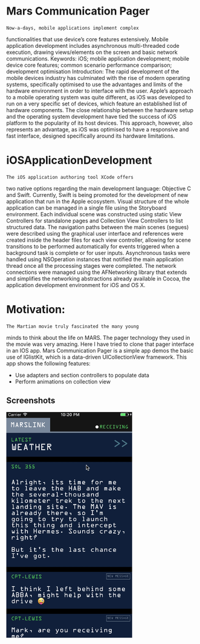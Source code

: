 Mars Communication Pager
==========

    Now-a-days, mobile applications implement complex
functionalities that use device’s core features
extensively. Mobile application development includes
asynchronous multi-threaded code execution, drawing
views/elements on the screen and basic network
communications.
Keywords:
    iOS; mobile application development; mobile
device core features; common scenario performance
comparison; development optimisation
Introduction:
    The rapid development of the mobile devices
industry has culminated with the rise of modern
operating systems, specifically optimised to use the
advantages and limits of the hardware environment in
order to interface with the user.
Apple’s approach to a mobile operating system was
quite different, as iOS was developed to run on a
very specific set of devices, which feature an
established list of hardware components. The close
relationship between the hardware setup and the
operating system development have tied the success of
iOS platform to the popularity of its host devices.
This approach, however, also represents an advantage,
as iOS was optimised to have a responsive and fast
interface, designed specifically around its hardware
limitations.

iOSApplicationDevelopment
==========
    The iOS application authoring tool XCode offers
two native options regarding the main development
language: Objective C and Swift. Currently, Swift is
being promoted for the development of new application
that run in the Apple ecosystem.
Visual structure of the whole application can be
managed in a single file using the Storyboard
environment. Each individual scene was constructed
using static View Controllers for standalone pages
and Collection View Controllers to list structured
data.
The navigation paths between the main scenes (segues)
were described using the graphical user interface and
references were created inside the header files for
each view controller, allowing for scene transitions
to be performed automatically for events triggered
when a background task is complete or for user
inputs.
Asynchronous tasks were handled using NSOperation
instances that notified the main application thread
once all the processing stages were completed. The
network connections were managed using the
AFNetworking library that extends and simplifies the
networking abstractions already available in Cocoa,
the application development environment for iOS and
OS X.

Motivation:
==========
    The Martian movie truly fascinated the many young
minds to think about the life on MARS. The pager
technology they used in the movie was very amazing.
Here I have tried to clone that pager interface in an
IOS app.
    Mars Communication Pager is a simple app demos
the basic use of IGlistKit, which is a data-driven
UICollectionView framework. This app shows the
following features:
- Use adapters and section controllers to populate data
- Perform animations on collection view

## Screenshots
![Marslink](./Marslink.gif)


